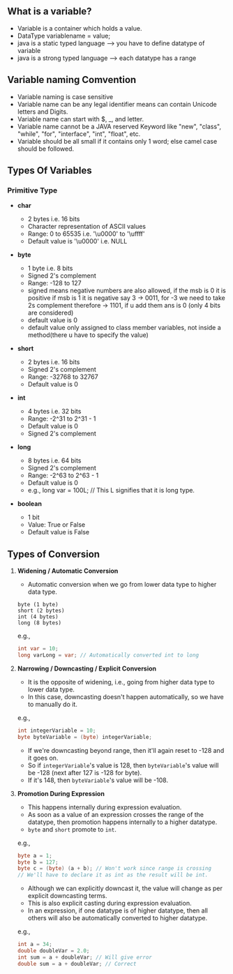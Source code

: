 ## What is a variable?
- Variable is a container which holds a value.
- DataType variablename  = value;
- java is a static typed language --> you have to define datatype of variable
- java is a strong typed language --> each datatype has a range


## Variable naming Comvention
- Variable naming is case sensitive
- Variable name can be any legal identifier means can contain Unicode letters and Digits.
- Variable name can start with $, _, and letter.
- Variable name cannot be a JAVA reserved Keyword like "new", "class", "while", "for", "interface", "int", "float", etc.
- Variable should be all small if it contains only 1 word; else camel case should be followed.


## Types Of Variables

### Primitive Type
- **char**
  - 2 bytes i.e. 16 bits
  - Character representation of ASCII values
  - Range: 0 to 65535 i.e. '\u0000' to '\uffff'
  - Default value is '\u0000' i.e. NULL

- **byte**
  - 1 byte i.e. 8 bits
  - Signed 2's complement
  - Range: -128 to 127
  - signed means negative numbers are also allowed, if the msb is 0 it is positive if msb is 1 it is negative 
  say 3 -> 0011, for -3 we need to take 2s complement therefore -> 1101, if u add them ans is 0 (only 4 bits are considered)
  - default value is 0
  - default value only assigned to class member variables, not inside a method(there u have to specify the value)

- **short**
  - 2 bytes i.e. 16 bits
  - Signed 2's complement
  - Range: -32768 to 32767
  - Default value is 0

- **int**
  - 4 bytes i.e. 32 bits
  - Range: -2^31 to 2^31 - 1
  - Default value is 0
  - Signed 2's complement

- **long**
  - 8 bytes i.e. 64 bits
  - Signed 2's complement
  - Range: -2^63 to 2^63 - 1
  - Default value is 0
  - e.g., long var = 100L; // This L signifies that it is long type.

- **boolean**
  - 1 bit
  - Value: True or False
  - Default value is False


## Types of Conversion

1) **Widening / Automatic Conversion**
   - Automatic conversion when we go from lower data type to higher data type.

   ```
   byte (1 byte) 
   short (2 bytes) 
   int (4 bytes) 
   long (8 bytes)
   ```

   e.g., 
   ```java
   int var = 10;
   long varLong = var; // Automatically converted int to long
   ```

2) **Narrowing / Downcasting / Explicit Conversion**
   - It is the opposite of widening, i.e., going from higher data type to lower data type.
   - In this case, downcasting doesn't happen automatically, so we have to manually do it.

   e.g., 
   ```java
   int integerVariable = 10;
   byte byteVariable = (byte) integerVariable;
   ```

   - If we're downcasting beyond range, then it'll again reset to -128 and it goes on.
   - So if `integerVariable`'s value is 128, then `byteVariable`'s value will be -128 (next after 127 is -128 for byte).
   - If it's 148, then `byteVariable`'s value will be -108.

3) **Promotion During Expression**
   - This happens internally during expression evaluation.
   - As soon as a value of an expression crosses the range of the datatype, then promotion happens internally to a higher datatype.
   - `byte` and `short` promote to `int`.

   e.g., 
   ```java
   byte a = 1;
   byte b = 127;
   byte c = (byte) (a + b); // Won't work since range is crossing
   // We'll have to declare it as int as the result will be int.
   ```

   - Although we can explicitly downcast it, the value will change as per explicit downcasting terms.
   - This is also explicit casting during expression evaluation.
   - In an expression, if one datatype is of higher datatype, then all others will also be automatically converted to higher datatype.

   e.g., 
   ```java
   int a = 34;
   double doubleVar = 2.0;
   int sum = a + doubleVar; // Will give error
   double sum = a + doubleVar; // Correct
   ```






